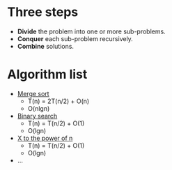 # Three steps
- **Divide** the problem into one or more sub-problems.
- **Conquer** each sub-problem recursively.
- **Combine** solutions.

# Algorithm list
- [Merge sort](https://github.com/gaoisbest/Basic-Algorithms/blob/master/Divide_and_Conquer/Merge_sort.py)
  - T(n) = 2T(n/2) + O(n)
  - O(nlgn)
- [Binary search](https://github.com/gaoisbest/Basic-Algorithms/blob/master/Divide_and_Conquer/Binary_search.py)
  - T(n) = T(n/2) + O(1)
  - O(lgn)
- [X to the power of n](https://github.com/gaoisbest/Basic-Algorithms/blob/master/Divide_and_Conquer/X_power_n.py)
  - T(n) = T(n/2) + O(1)
  - O(lgn)
- ...
